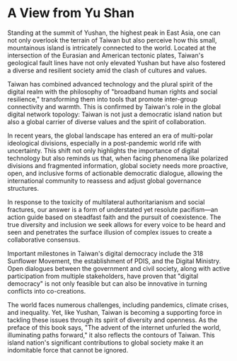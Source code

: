 # A View from Yu Shan

Standing at the summit of Yushan, the highest peak in East Asia, one can not only overlook the terrain of Taiwan but also perceive how this small, mountainous island is intricately connected to the world. Located at the intersection of the Eurasian and American tectonic plates, Taiwan's geological fault lines have not only elevated Yushan but have also fostered a diverse and resilient society amid the clash of cultures and values.

Taiwan has combined advanced technology and the plural spirit of the digital realm with the philosophy of "broadband human rights and social resilience," transforming them into tools that promote inter-group connectivity and warmth. This is confirmed by Taiwan's role in the global digital network topology: Taiwan is not just a democratic island nation but also a global carrier of diverse values and the spirit of collaboration.

In recent years, the global landscape has entered an era of multi-polar ideological divisions, especially in a post-pandemic world rife with uncertainty. This shift not only highlights the importance of digital technology but also reminds us that, when facing phenomena like polarized divisions and fragmented information, global society needs more proactive, open, and inclusive forms of actionable democratic dialogue, allowing the international community to reassess and adjust global governance structures.

In response to the toxicity of multilateral authoritarianism and social fractures, our answer is a form of understated yet resolute pacifism—an action guide based on steadfast faith and the pursuit of coexistence. The true diversity and inclusion we seek allows for every voice to be heard and seen and penetrates the surface illusion of complex issues to create a collaborative consensus.

Important milestones in Taiwan's digital democracy include the 318 Sunflower Movement, the establishment of PDIS, and the Digital Ministry. Open dialogues between the government and civil society, along with active participation from multiple stakeholders, have proven that "digital democracy" is not only feasible but can also be innovative in turning conflicts into co-creations.

The world faces numerous challenges, including pandemics, climate crises, and inequality. Yet, like Yushan, Taiwan is becoming a supporting force in tackling these issues through its spirit of diversity and openness. As the preface of this book says, "The advent of the internet unfurled the world, illuminating paths forward," it also reflects the contours of Taiwan. This island nation's significant contributions to global society make it an indomitable force that cannot be ignored.
